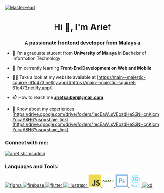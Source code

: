 [![MasterHead](https://user-images.githubusercontent.com/82442239/232995735-1809121c-aa62-404c-a434-4944897c332f.gif)
](https://main--majestic-squirrel-61c473.netlify.app/)
<h1 align="center">Hi 👋, I'm Arief</h1>
<h3 align="center">A passionate frontend developer from Malaysia</h3>

- 🔭 I’m a graduate student from **University of Malaya** in Bachelor of Information Technology

- 🌱 I’m currently learning **Front-End Development on Web and Mobile**

- 👨‍💻 Take a look at my website available at [https://main--majestic-squirrel-61c473.netlify.app/](https://main--majestic-squirrel-61c473.netlify.app/)

- 📫 How to reach me **ariefsaiber@gmail.com**

- 📄 Know about my experiences [https://drive.google.com/drive/folders/1ecEaWLsVEozdHeS3NHcnKlcmYccaABH6?usp=share_link](https://drive.google.com/drive/folders/1ecEaWLsVEozdHeS3NHcnKlcmYccaABH6?usp=share_link)

<h3 align="left">Connect with me:</h3>
<p align="left">
<a href="https://linkedin.com/in/arief shamsuddin" target="blank"><img align="center" src="https://raw.githubusercontent.com/rahuldkjain/github-profile-readme-generator/master/src/images/icons/Social/linked-in-alt.svg" alt="arief shamsuddin" height="30" width="40" /></a>
</p>

<h3 align="left">Languages and Tools:</h3>
<p align="left"><a href="https://www.figma.com/" target="_blank" rel="noreferrer"> <img src="https://www.vectorlogo.zone/logos/figma/figma-icon.svg" alt="figma" width="40" height="40"/> </a> <a href="https://firebase.google.com/" target="_blank" rel="noreferrer"> <img src="https://www.vectorlogo.zone/logos/firebase/firebase-icon.svg" alt="firebase" width="40" height="40"/> </a> <a href="https://flutter.dev" target="_blank" rel="noreferrer"> <img src="https://www.vectorlogo.zone/logos/flutterio/flutterio-icon.svg" alt="flutter" width="40" height="40"/> </a> <a href="https://www.adobe.com/in/products/illustrator.html" target="_blank" rel="noreferrer"> <img src="https://www.vectorlogo.zone/logos/adobe_illustrator/adobe_illustrator-icon.svg" alt="illustrator" width="40" height="40"/> </a> <a href="https://developer.mozilla.org/en-US/docs/Web/JavaScript" target="_blank" rel="noreferrer"> <img src="https://raw.githubusercontent.com/devicons/devicon/master/icons/javascript/javascript-original.svg" alt="javascript" width="40" height="40"/> </a> <a href="https://nodejs.org" target="_blank" rel="noreferrer"> <img src="https://raw.githubusercontent.com/devicons/devicon/master/icons/nodejs/nodejs-original-wordmark.svg" alt="nodejs" width="40" height="40"/> </a> <a href="https://www.photoshop.com/en" target="_blank" rel="noreferrer"> <img src="https://raw.githubusercontent.com/devicons/devicon/master/icons/photoshop/photoshop-line.svg" alt="photoshop" width="40" height="40"/> </a> <a href="https://reactjs.org/" target="_blank" rel="noreferrer"> <img src="https://raw.githubusercontent.com/devicons/devicon/master/icons/react/react-original-wordmark.svg" alt="react" width="40" height="40"/> </a> <a href="https://www.adobe.com/products/xd.html" target="_blank" rel="noreferrer"> <img src="https://cdn.worldvectorlogo.com/logos/adobe-xd.svg" alt="xd" width="40" height="40"/> </a> </p>
